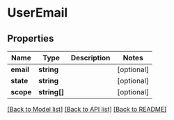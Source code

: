 # UserEmail

## Properties

Name | Type | Description | Notes
------------ | ------------- | ------------- | -------------
**email** | **string** |  | [optional] 
**state** | **string** |  | [optional] 
**scope** | **string[]** |  | [optional] 

[[Back to Model list]](../../README.md#documentation-for-models) [[Back to API list]](../../README.md#documentation-for-api-endpoints) [[Back to README]](../../README.md)


